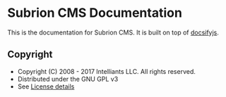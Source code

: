 # Subrion CMS Documentation

This is the documentation for Subrion CMS. It is built on top of 
[docsifyjs](https://docsify.js.org/#/quickstart). 

## Copyright

* Copyright (C) 2008 - 2017 Intelliants LLC. All rights reserved.
* Distributed under the GNU GPL v3
* See [License details](https://subrion.org/license.html)
